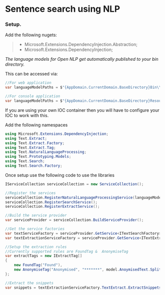 # Sentence search using NLP

### Setup.

Add the following nugets:

> * Microsoft.Extensions.DependencyInjection.Abstraction;
> * Microsoft.Extensions.DependencyInjection;

*The language models for Open NLP get automatically published to your bin directory.* 

This can be accessed via: 

```C# 
//For web application
var languageModelPaths = $"{AppDomain.CurrentDomain.BaseDirectory}Bin\\Resource\\Models"; 
```

```C# 
//For console application
var languageModelPaths = $"{AppDomain.CurrentDomain.BaseDirectory}Resource\\Models"; 
```

If you are using your own IOC container then you will have to configure your IOC to work with this.

Add the following namespaces

```c#
using Microsoft.Extensions.DependencyInjection;
using Text.Extract;
using Text.Extract.Factory;
using Text.Extract.Tag;
using Text.NaturalLanguageProcessing;
using Text.Prototyping.Models;
using Text.Search;
using Text.Search.Factory;
```

Once setup use the following code to use the libraries

```C#
IServiceCollection serviceCollection = new ServiceCollection();

//Register the services
serviceCollection.RegisterNaturalLanguageProcessingService(languageModelPaths);
serviceCollection.RegisterSearchService();
serviceCollection.RegisterExtractService();

//Build the service provider
var serviceProvider = serviceCollection.BuildServiceProvider();

//Get the service factories
var textServiceFactory = serviceProvider.GetService<ITextSearchFactory>();
var textExtractionServiceFactory = serviceProvider.GetService<ITextExtractFactory>();

//Setup the extraction rules
//Currently supported rules are FoundTag &  AnonymiseTag
var extractTags = new IExtractTag[]
{
    new FoundTag("Found"),
    new AnonymiseTag("Anonymised", "*******", model.AnoymisedText.Split(','), textServiceFactory.TextService)
};

//Extract the snippets
var snippets = textExtractionServiceFactory.TextExtract.ExtractSnippets(model.DocumentText, model.SearchText, extractTags);

```
